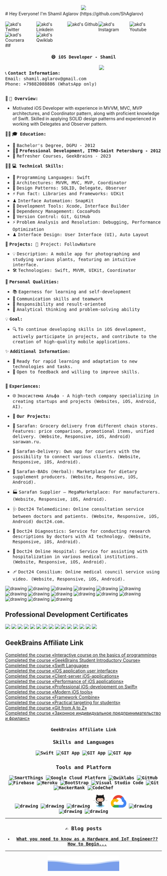 <div id="header" align="center">
  <img src="https://media.giphy.com/media/v1.Y2lkPTc5MGI3NjExbDd2M2d4OGV5dWU2ZHF1aDV0bGRzajlhOGtpdXVweDAxaG5mMngyaCZlcD12MV9pbnRlcm5hbF9naWZfYnlfaWQmY3Q9Zw/QxPXEfL12qD9vDvT0E/giphy.gif" width="900"/>
</div>
# Hey Everyone! I'm Shamil Aglarov (https://github.com/ShAglarov)
<br><br>
<a href="https://twitter.com/AglarovSam12761">
  <img align="left" alt="akd's Twitter" width="100px" src="https://img.shields.io/badge/Twitter-1DA1F2?style=for-the-badge&logo=Twitter&logoColor=white" />
</a>
<a href="https://www.linkedin.com/in/shamil-aglarov-66a48026b/">
  <img align="left" alt="akd's Linkdein" width="100px" src="https://img.shields.io/badge/Linkedin-0A66C2?style=for-the-badge&logo=Linkedin&logoColor=white" />
</a>
<a href="https://github.com/ShAglarov">
  <img align="left" alt="akd's Github" width="100px" src="https://img.shields.io/badge/Github-181717?style=for-the-badge&logo=Github&logoColor=white" />
</a>
<a href="https://www.instagram.com/shamil.aglarov05/">
  <img align="left" alt="akd's Instagram" width="100px" src="https://img.shields.io/badge/Instagram-E4405F?style=for-the-badge&logo=instagram&logoColor=white" />
</a>
<a href="https://www.youtube.com/channel/UCFyDiS3Z-tEVRYgBeS57jOw">
  <img align="left" alt="akd's Youtube" width="100px" src="https://img.shields.io/badge/YouTube-FF0000?style=for-the-badge&logo=YouTube&logoColor=white" />
</a>
<br><br>
<a href="https://www.facebook.com/shamil.aglarov.7/">
  <img align="left" alt="kad's Coursera" width="100px" src="https://media1.giphy.com/media/xpUtJjsEFZk7EcwPLs/giphy.gif?cid=ecf05e475ijfu4qecjc2e1qiligae7a52rhugompiwdm46r5&ep=v1_gifs_related&rid=giphy.gif&ct=s" />
</a>
<a href="https://t.me/freeman0077">
  <img align="left" alt="akd's Qwiklab" width="100px" src="https://media3.giphy.com/media/DUXzmdy2naQa0UTtNn/giphy.gif?cid=ecf05e47l75ma7ur7bfsyutpiqyjbx3e7n1xry8tm1f4judw&ep=v1_stickers_search&rid=giphy.gif&ct=s" />
</a>
<br><br>
## <p align="center"><h4 align="center"><samp> 😄 iOS Developer - Shamil </samp></h4></p>
<div>
<img align="right" src="https://media3.giphy.com/media/5xaOcLwijfQN4bm2LV6/giphy.gif?cid=ecf05e47wf343sqag540udb0eo45duqixossgv70a3yhiw2z&ep=v1_gifs_related&rid=giphy.gif&ct=g" width="40%"/>
  <br>
 📞 <samp><b> Contact Information:</b>  <br>
 Email:     shamil.aglarov@gmail.com</b>  <br>
 Phone:     +79882088886 (WhatsApp only)</b>  <br>
</div>

##
👷 <samp><b>🌟 Overview: </b>
- Motivated iOS Developer with experience in MVVM, MVC, MVP architectures, and Coordinator pattern, along with proficient knowledge of Swift. Skilled in applying SOLID design patterns and experienced in working with Delegates and Observer pattern. </b>

👨‍🎓 <samp><b>🎓 Education: </b>
- 🔭 <samp>Bachelor's Degree, DGPU - 2012
- 🧑🏽 <samp><b>Professional Development, ITMO-Saint Petersburg - 2012</b>
- 🥇 <samp>Refresher Courses, GeekBrains - 2023

👨‍🎓 <samp><b>💻 Technical Skills: </b>
- 💼 <samp>Programming Languages: Swift
- 💬 <samp>Architectures: MVVM, MVC, MVP, Coordinator
- 🤔 <samp>Design Patterns: SOLID, Delegate, Observer
- ⚡ <samp>Fun fact: Libraries and Frameworks: UIKit
- ♟ <samp>Interface Automation: SnapKit
- 💼 <samp>Development Tools: Xcode, Interface Builder
- 💬 <samp>Dependency Management: CocoaPods
- 🤔 <samp>Version Control: Git, GitHub
- ⚡ <samp>Problem Analysis and Resolution: Debugging, Performance Optimization
- ♟ <samp>Interface Design: User Interface (UI), Auto Layout

🚀 <samp><b> Projects: </b>
🌿 Project: FollowNature
- 💡 <samp>Description: A mobile app for photographing and studying various plants, featuring an intuitive interface.
- 🛠 <samp>Technologies: Swift, MVVM, UIKit, Coordinator

👤 <samp><b> Personal Qualities: </b>
- 📚 <samp>Eagerness for learning and self-development
- 🤝 <samp>Communication skills and teamwork
- 🎯 <samp>Responsibility and result-oriented
- 🧠 <samp>Analytical thinking and problem-solving ability

💡 <samp><b>  Goal: </b>
- 🔍 <samp>To continue developing skills in iOS development, actively participate in projects, and contribute to the creation of high-quality mobile applications.

✨ <samp><b> Additional Information: </b>
- 🌱 <samp>Ready for rapid learning and adaptation to new technologies and tasks.
- 🔄 <samp>Open to feedback and willing to improve skills.

##

🏢 <samp><b> Experiences: </b>
- 🌐 <samp>Экосистема Альфа - A high-tech company specializing in creating startups and projects (Websites, iOS, Android, AI).

- 🏢 <samp><b> Our Projects: </b>
- 🛒 <samp>Sarafan: Grocery delivery from different chain stores. Features: price comparison, promotional items, unified delivery. (Website, Responsive, iOS, Android) sarawan.ru.
- 🚚 <samp>Sarafan-Delivery: Own app for couriers with the possibility to connect various clients. (Website, Responsive, iOS, Android).
- 🌿 <samp>Sarafan-BADs (Herbal): Marketplace for dietary supplement producers. (Website, Responsive, iOS, Android).
- 🏭 <samp>Sarafan Supplier – MegaMarketplace: For manufacturers. (Website, Responsive, iOS, Android).
- 🩺 <samp>Doct24 Telemedicine: Online consultation service between doctors and patients. (Website, Responsive, iOS, Android) doct24.com.
- 🔬 <samp>Doct24 Diagnostics: Service for conducting research descriptions by doctors with AI technology. (Website, Responsive, iOS, Android).
- 🏥 <samp>Doct24 Online Hospital: Service for assisting with hospitalization in various medical institutions. (Website, Responsive, iOS, Android).
- 🩹 <samp>Doct24 Consilium: Online medical council service using video. (Website, Responsive, iOS, Android).

<img src="https://gbcdn.mrgcdn.ru/uploads/basiccourse/3993/image/e5eff30ba61d5895f351faf3c781fc5d.svg" alt="drawing" width="50"/> <img src="https://gbcdn.mrgcdn.ru/uploads/basiccourse/3993/image/e5eff30ba61d5895f351faf3c781fc5d.svg" alt="drawing" width="50"/> <img src="https://gbcdn.mrgcdn.ru/uploads/basiccourse/3993/image/e5eff30ba61d5895f351faf3c781fc5d.svg" alt="drawing" width="50"/> <img src="https://gbcdn.mrgcdn.ru/uploads/basiccourse/3993/image/e5eff30ba61d5895f351faf3c781fc5d.svg" alt="drawing" width="50"/> <img src="https://gbcdn.mrgcdn.ru/uploads/basiccourse/3993/image/e5eff30ba61d5895f351faf3c781fc5d.svg" alt="drawing" width="50"/> <img src="https://gbcdn.mrgcdn.ru/uploads/basiccourse/3993/image/e5eff30ba61d5895f351faf3c781fc5d.svg" alt="drawing" width="50"/> <img src="https://gbcdn.mrgcdn.ru/uploads/basiccourse/3993/image/e5eff30ba61d5895f351faf3c781fc5d.svg" alt="drawing" width="50"/> <img src="https://gbcdn.mrgcdn.ru/uploads/basiccourse/3993/image/e5eff30ba61d5895f351faf3c781fc5d.svg" alt="drawing" width="50"/> <img src="https://gbcdn.mrgcdn.ru/uploads/basiccourse/3993/image/e5eff30ba61d5895f351faf3c781fc5d.svg" alt="drawing" width="50"/> <img src="https://gbcdn.mrgcdn.ru/uploads/basiccourse/3993/image/e5eff30ba61d5895f351faf3c781fc5d.svg" alt="drawing" width="50"/> <img src="https://gbcdn.mrgcdn.ru/uploads/basiccourse/3993/image/e5eff30ba61d5895f351faf3c781fc5d.svg" alt="drawing" width="50"/> <img src="https://gbcdn.mrgcdn.ru/uploads/basiccourse/3993/image/e5eff30ba61d5895f351faf3c781fc5d.svg" alt="drawing" width="50"/> <img src="https://gbcdn.mrgcdn.ru/uploads/basiccourse/3993/image/e5eff30ba61d5895f351faf3c781fc5d.svg" alt="drawing" width="50"/> <img src="https://gbcdn.mrgcdn.ru/uploads/basiccourse/3993/image/e5eff30ba61d5895f351faf3c781fc5d.svg" alt="drawing" width="50"/> <img src="https://gbcdn.mrgcdn.ru/uploads/basiccourse/3993/image/e5eff30ba61d5895f351faf3c781fc5d.svg" alt="drawing" width="50"/> 

## Professional Development Certificates

<p align="left">
<img src="https://sun9-46.userapi.com/impg/bmMigch7J_ROpYgVp-ko6NDzaG1DXxZfQqMg5A/zYQ1kTmJzq4.jpg?size=721x512&quality=95&sign=0f79c8a7bd957a88f1a48d4822d03f88&c_uniq_tag=NLyfh0C1ETZON1qEve7pYVdzytWlIzty_vI1usyZuAA&type=album" width="31%)" width="31%"/>
<img src="https://sun9-80.userapi.com/impg/LNrQ2gMj4ZLbTRDXfmE47NgRJmugX493JBi-BA/f-V3QV52ktU.jpg?size=722x513&quality=95&sign=4813e8bbe1509363fa3c52f3f5da1346&c_uniq_tag=1S8Oxh43AFdMyrEg2y8EBF7RmyMj_WzfpShoqkBMRt4&type=album)" width="31%"/>
<img src="https://sun9-25.userapi.com/impg/6S-V0GzMZHQvOMqNeu-_qzhKpRwYdRUO5k3Lcw/kn6qhCg6E7w.jpg?size=722x515&quality=95&sign=ccf606c772a7de6581ca9a5c3d5382a9&c_uniq_tag=tB4GIlOxkEfvU7Dr6-LilHsjEYjCFQ4btT6uQyull5o&type=album" width="31%"/>
<img src="https://sun9-46.userapi.com/impg/bmMigch7J_ROpYgVp-ko6NDzaG1DXxZfQqMg5A/zYQ1kTmJzq4.jpg?size=721x512&quality=95&sign=0f79c8a7bd957a88f1a48d4822d03f88&c_uniq_tag=NLyfh0C1ETZON1qEve7pYVdzytWlIzty_vI1usyZuAA&type=album" width="31%"/>
<img src="https://sun9-80.userapi.com/impg/LNrQ2gMj4ZLbTRDXfmE47NgRJmugX493JBi-BA/f-V3QV52ktU.jpg?size=722x513&quality=95&sign=4813e8bbe1509363fa3c52f3f5da1346&c_uniq_tag=1S8Oxh43AFdMyrEg2y8EBF7RmyMj_WzfpShoqkBMRt4&type=album" width="31%"/>
<img src="https://sun9-25.userapi.com/impg/6S-V0GzMZHQvOMqNeu-_qzhKpRwYdRUO5k3Lcw/kn6qhCg6E7w.jpg?size=722x515&quality=95&sign=ccf606c772a7de6581ca9a5c3d5382a9&c_uniq_tag=tB4GIlOxkEfvU7Dr6-LilHsjEYjCFQ4btT6uQyull5o&type=album" width="31%"/>
<img src="https://sun9-66.userapi.com/impg/pjmsOiPsVrzQRWeovmA1O80MU5FN_KSi9dWTQQ/P0fOnwwYjtY.jpg?size=722x513&quality=95&sign=9f99ddcad4a72e630fc6a4ce3aed3df1&c_uniq_tag=g2xSwBsG7rprhvxkvfzQw2-txxTrDbdvOwmfOVZWzbU&type=album" width="31%"/>
<img src="https://sun9-46.userapi.com/impg/bmMigch7J_ROpYgVp-ko6NDzaG1DXxZfQqMg5A/72qpkMRnSOE.jpg?size=721x512&quality=95&sign=7565f7da41629e5606539a60039ba460&c_uniq_tag=hUZ6yNQkqPgRasudqyD-Ys1wkF4wc36D9TIfqBIJ4ts&type=album" width="31%"/>
<img src="https://sun9-22.userapi.com/impg/-qciBJubjBTf9wN28BqwI7M973vfrN1axg-9ww/welMTOTXDuM.jpg?size=721x512&quality=95&sign=a3f7dd234a8a66275880fcfe53577535&c_uniq_tag=x2Oujg47l3mXMFaU-qf88QpvEinR3VNC_9a2sspPxMo&type=album" width="31%"/>
<img src="https://sun9-56.userapi.com/impg/QC6_aOu-gLXsJXQSM2VBLWYyBmxFrWL9VhUpWg/K202dUgHzYw.jpg?size=722x513&quality=95&sign=51c4b0d4023f7b85ceb5bcc1b780dbc1&c_uniq_tag=vUQp069oHvFdl53YEIazs3pF7fOw878aGjBuzV4dDss&type=album" width="31%"/>
<img src="https://sun9-54.userapi.com/impg/v7oe-tkhr7xAveL4eVthefQhmt3Lz3bZ1AXEfw/wmzS80b69BY.jpg?size=720x512&quality=95&sign=c9ea63df8a3a1cba74d3280a899b7ec6&c_uniq_tag=8_e9EqAHSpXZIUA-F9ASGzcGnRkKtv8asN8TrLWFxYw&type=album" width="31%"/>
<img src="https://sun9-63.userapi.com/impg/N-xVuGa-h0AHh0EqynpjnZizE2CG9F3pzVoBGw/ZT9m1ImV6uQ.jpg?size=719x511&quality=95&sign=3dfa17cf3455cadce7d8c1913f4b6c88&c_uniq_tag=IuugYGhq9SRK0o3QUFZBxPiA6jRLddxfaltiz_gxmXo&type=album" width="31%"/>
<img src="https://sun9-13.userapi.com/impg/pynD8q_4VGxjVWotUoY_A1otB3w4Mrk89RD2dQ/LZNFBVFmfjc.jpg?size=720x511&quality=95&sign=62ebd3b2c050e684c544c8f6550809ae&c_uniq_tag=4CrxCnuF41vw8pYpLl96ECpZmH_o04tzZ0yXCYnmuTA&type=album" width="31%"/>
<img src="https://sun9-13.userapi.com/impg/u-InrMxWo2LpcM8LxEGrwof2sadq8JaE5Z3uzw/1ivMOU3LBXA.jpg?size=720x510&quality=95&sign=ad4ff7c6db495c26b5f8fc5d5d69a534&c_uniq_tag=-2mvSD401NffEXF5xkC-EpSBsn8OhUUm2u_LM00rldw&type=album" width="31%"/>
<img src="https://sun9-51.userapi.com/impg/naoosKSrQLz0zAW1iSiMwifwf82bvW3MdZB-GQ/41CZ0l_ps8c.jpg?size=719x511&quality=95&sign=cfc4af28080b25d78dab8446fa3f1657&c_uniq_tag=_DZbSGdT1ndJtgkrPGbfpmxF-t4XBZyEXR8Z3ka5Xoc&type=album" width="31%"/>

<!-- сертификаты сюда -->

## GeekBrains Affiliate Link

[Completed the course «Interactive course on the basics of programming»](https://gb.ru/go/jGjf0X)  
[Completed the course «GeekBrains Student Introductory Course»](https://gb.ru/go/asqb0d)  
[Completed the course «Swift Language»](https://gb.ru/go/Ascm4q)  
[Completed the course «IOS application user interface»](https://gb.ru/go/bU-~oO)  
[Completed the course «Client-server iOS-applications»](https://gb.ru/go/ksEKsT)  
[Completed the course «Performance of iOS applications»](https://gb.ru/go/0J1APX)  
[Completed the course «Professional iOS-development on Swift»](https://gb.ru/go/pOS~us)  
[Completed the course «Modern iOS tools»](https://gb.ru/go/w-fPO3)  
[Completed the course «Framework Combine»](https://gb.ru/go/mv5sIz)  
[Completed the course «Practical targeting for students»](https://gb.ru/go/iy7qW6)  
[Completed the course «Git from A to Z»](https://gb.ru/go/jgQJCk)  
[Completed the course «Законное индивидуальное предпринимательство и фриланс»](https://gb.ru/go/3EfTEa)

 <p align="center"><h4 align="center"><samp>  GeekBrains Affiliate Link

<samp><b>  </b>

<h3><b><samp>Skills and Languages</samp></b></h3>

![Swift](https://media1.giphy.com/media/9Ods1tgIQ91LjfhB0n/giphy.gif?cid=ecf05e475ebd59o8vvxyxgj8b59otqki3y5351k7l24h9lz6&ep=v1_stickers_search&rid=giphy.gif&ct=s)
![GIT App](https://media1.giphy.com/media/iJWXxAr2Za6EtN2Row/200w.webp?cid=ecf05e47bqvtcqxz7g91jvfmuxocdcrq9jwr7hxhrv4krcat&ep=v1_gifs_related&rid=200w.webp&ct=s)
![GIT App](https://gb.ru/channels/base/images/about/about-decor-it.png)
![GIT App](https://gb.ru/channels/programs/images/logo/ios_sdk.png)
<!--![GIT App](https://gb.ru/channels/programs/images/logo/xcode.svg)
[GIT App](https://gb.ru/channels/programs/images/logo/swift.png) -->

<span>
    
##
<h3><b><samp>Tools and Platform</samp></b></h3>

![SmartThings](https://img.shields.io/badge/SmartThings-777BB4?style=flat-square&logo=SmartThings&logoColor=white)
![Google Cloud Platform](https://img.shields.io/badge/Google_Cloud-4285F4?style=flat-square&logo=google-cloud&logoColor=white)
![Qwiklabs](https://img.shields.io/badge/Qwiklabs-F5CD0E?style=flat-square&logo=Qwiklabs&logoColor=800000)
![GitHub](https://img.shields.io/badge/GitHub-181717?style=flat-square&logo=github)
![Firebase](https://img.shields.io/badge/Firebase-ffcb2c?style=flat-square&logo=Firebase&logoColor=DD1100)
![Heroku](https://img.shields.io/badge/Heroku-430098?style=flat-square&logo=Heroku&logoColor=white)
![BootStrap](https://img.shields.io/badge/Bootstrap-7952B3?style=flat-square&logo=bootstrap&logoColor=white)
![Visual Studio Code](https://img.shields.io/badge/Visual_Studio_Code-007ACC?style=flat-square&logo=Visual-Studio-Code&logoColor=white)
![Git](https://img.shields.io/badge/Git-F05032?style=flat-square&logo=Git&logoColor=white)
![HackerRank](https://img.shields.io/badge/HackerRank-107C10?style=flat-square&logo=HackerRank&logoColor=black)
![CodeChef](https://img.shields.io/badge/CodeChef-5B4638?style=flat-square&logo=CodeChef&logoColor=white)
  
<span>
<img src="https://github.com/amandewatnitrr/amandewatnitrr/blob/main/imgs/bootstrap-5-1.svg" alt="drawing" width="50"/>
<img src="https://github.com/amandewatnitrr/amandewatnitrr/blob/main/imgs/firebase-1.svg" alt="drawing" width="30"/>
<img src="https://github.com/amandewatnitrr/amandewatnitrr/blob/main/imgs/git-icon.svg" alt="drawing" width="40"/>
<img src="https://github.com/amandewatnitrr/amandewatnitrr/blob/main/imgs/Octocat.png" alt="drawing" width="50"/>
<img src="https://github.com/amandewatnitrr/amandewatnitrr/blob/main/imgs/google-cloud-1.svg" alt="drawing" width="50"/>
<img src="https://github.com/amandewatnitrr/amandewatnitrr/blob/main/imgs/hackerrank.svg" alt="drawing" width="50"/>
<img src="https://github.com/amandewatnitrr/amandewatnitrr/blob/main/imgs/visual-studio-code.svg" alt="drawing" width="40"/>
<img src="https://github.com/amandewatnitrr/amandewatnitrr/blob/main/imgs/heroku-4.svg" alt="drawing" width="40"/>
</span>
<hr> 

### ✍️ Blog posts
<!-- BLOG-POST-LIST:START -->
- [What you need to know as a Hardware and IoT Engineer?? How to Begin...](https://medium.com/@amandewatnitrr/what-you-need-to-know-as-a-hardware-and-iot-engineer-how-to-begin-f85ef44b06a?source=rss-e69b5e669025------2)
<!-- BLOG-POST-LIST:END -->
<hr>

![](https://github.com/amandewatnitrr/amandewatnitrr/blob/main/imgs/bottom_header.svg)
